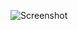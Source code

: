 ![Screenshot](https://raw.githubusercontent.com/Cryakl/Ultimate-RAT-Collection/refs/heads/main/Cyn/Cyn%20v1.01/Screenshot.png)
